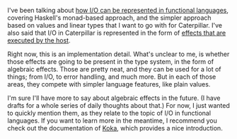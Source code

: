 I've been talking about
[how I/O can be represented in functional languages](/daily/2024-07-06),
covering Haskell's monad-based approach, and the simpler approach based on
values and linear types that I want to go with for Caterpillar. I've also said
that I/O in Caterpillar is represented in the form of
[effects that are executed by the host](/daily/2024-07-02).

Right now, this is an implementation detail. What's unclear to me, is whether
those effects are going to be present in the type system, in the form of
algebraic effects. Those are pretty neat, and they can be used for a lot of
things; from I/O, to error handling, and much more. But in each of those areas,
they compete with simpler language features, like plain values.

I'm sure I'll have more to say about algebraic effects in the future. (I have
drafts for a whole series of daily thoughts about that.) For now, I just wanted
to quickly mention them, as they relate to the topic of I/O in functional
languages. If you want to learn more in the meantime, I recommend you check out
the documentation of [Koka], which provides a nice introduction.

[Koka]: http://koka-lang.org/
